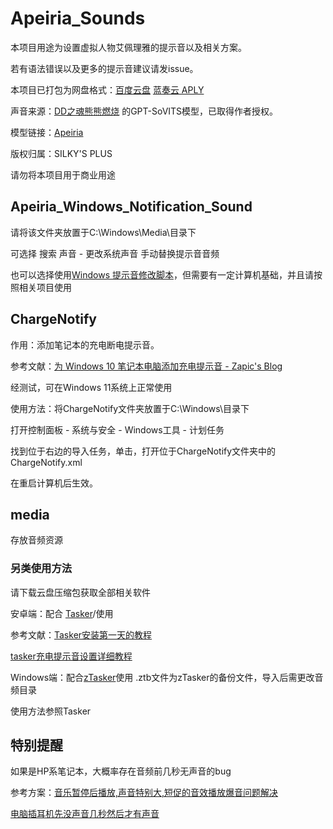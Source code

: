 # Apeiria_Sounds

本项目用途为设置虚拟人物艾佩理雅的提示音以及相关方案。

若有语法错误以及更多的提示音建议请发issue。

本项目已打包为网盘格式：[百度云盘](https://pan.baidu.com/s/12nV6NmM_hEfzx3x8p7ZMew?pwd=APLY) [蓝奏云 APLY](https://wwb.lanzouv.com/iJoRL21eorji)

声音来源：[DD之魂熊熊燃烧](https://space.bilibili.com/328107171) 的GPT-SoVITS模型，已取得作者授权。

模型链接：[Apeiria](https://pan.baidu.com/s/1qQX26PPB4y5far2mGmjZkQ?pwd=hbav)

版权归属：SILKY'S PLUS

请勿将本项目用于商业用途

## Apeiria_Windows_Notification_Sound

请将该文件夹放置于C:\Windows\Media\目录下

可选择 搜索 声音 - 更改系统声音 手动替换提示音音频

也可以选择使用[Windows 提示音修改脚本](https://github.com/AkagawaTsurunaki/Windows-Notification-Sound-Modification-Script)，但需要有一定计算机基础，并且请按照相关项目使用

## ChargeNotify

作用：添加笔记本的充电断电提示音。

参考文献：[为 Windows 10 笔记本电脑添加充电提示音 - Zapic's Blog](https://blog.zapic.moe/archives/tutorial-194.html)

经测试，可在Windows 11系统上正常使用

使用方法：将ChargeNotify文件夹放置于C:\Windows\目录下

打开控制面板 - 系统与安全 - Windows工具 - 计划任务

找到位于右边的导入任务，单击，打开位于ChargeNotify文件夹中的ChargeNotify.xml

在重启计算机后生效。

## media

存放音频资源

### 另类使用方法

请下载云盘压缩包获取全部相关软件

安卓端：配合 [Tasker](Apeiria_Sounds/tools/Tasker.apk)/使用

参考文献：[Tasker安装第一天的教程](https://taskerm.com/2019/05/03/what-to-do-after-install-tasker)

[tasker充电提示音设置详细教程](https://www.kafan.cn/edu/29294992.html)

Windows端：配合[zTasker](Apeiria_Sounds/tools/zTasker_1.92.1_Setup.exe)使用 .ztb文件为zTasker的备份文件，导入后需更改音频目录

使用方法参照Tasker

## 特别提醒

如果是HP系笔记本，大概率存在音频前几秒无声音的bug

参考方案：[音乐暂停后播放,声音特别大,短促的音效播放爆音问题解决](https://bbs.pcbeta.com/viewthread-1839949-1-1.html)

[电脑插耳机先没声音几秒然后才有声音](https://zhidao.baidu.com/question/397499590077466205.html)
